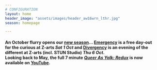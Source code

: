 ```yaml
---
# CONFIGURATION
layout: home
header_image: "assets/images/header_aw16wrn_lthr.jpg"
season: homepage

---
```

#### An October flurry opens our [new season](/current/2016-autumnwinter)… [Emergency](/current/2016-emergency) is a free day-out for the curious at Z-arts *Sat 1 Oct* and [Divergency](/current/2016-divergency) is an evening of the different at Z-arts (incl. STUN Studio) *Thu 6 Oct*.<br>Looking back to May, the full 7 minute [*Queer As Yolk: Redux*](/archive/2016-springsummer/redux) is now available on <a href="http://youtu.be/wx_hJ0NxfI0" target="_blank">YouTube</a>.

